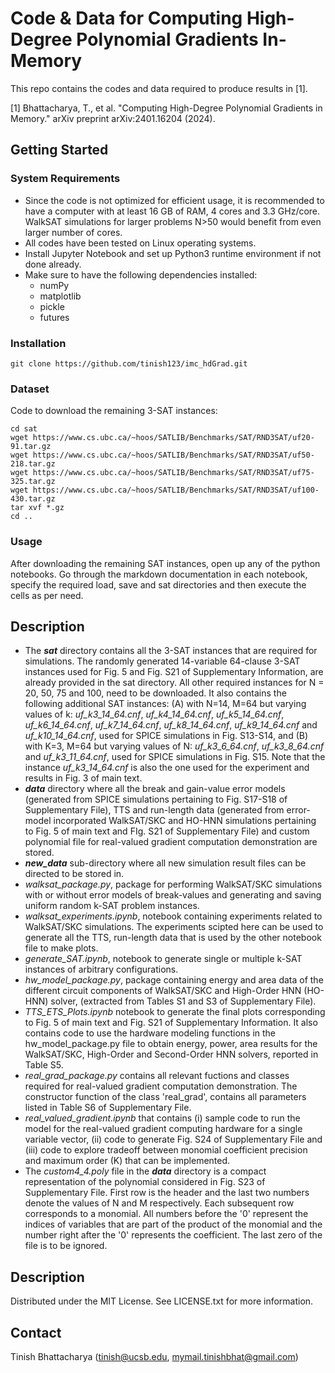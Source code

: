 # Code & Data for Computing High-Degree Polynomial Gradients In-Memory

This repo contains the codes and data required to produce results in [1].

[1] Bhattacharya, T., et al. "Computing High-Degree Polynomial Gradients in Memory." arXiv preprint arXiv:2401.16204 (2024).

## Getting Started

### System Requirements

- Since the code is not optimized for efficient usage, it is recommended to have a computer with at least 16 GB of RAM, 4 cores and 3.3 GHz/core. WalkSAT simulations for larger problems N>50 would benefit from even larger number of cores.
- All codes have been tested on Linux operating systems.
- Install Jupyter Notebook and set up Python3 runtime environment if not done already.
- Make sure to have the following dependencies installed:
    - numPy
    - matplotlib
    - pickle
    - futures  

### Installation

    git clone https://github.com/tinish123/imc_hdGrad.git

### Dataset

Code to download the remaining 3-SAT instances:

    cd sat
    wget https://www.cs.ubc.ca/~hoos/SATLIB/Benchmarks/SAT/RND3SAT/uf20-91.tar.gz
    wget https://www.cs.ubc.ca/~hoos/SATLIB/Benchmarks/SAT/RND3SAT/uf50-218.tar.gz
    wget https://www.cs.ubc.ca/~hoos/SATLIB/Benchmarks/SAT/RND3SAT/uf75-325.tar.gz
    wget https://www.cs.ubc.ca/~hoos/SATLIB/Benchmarks/SAT/RND3SAT/uf100-430.tar.gz
    tar xvf *.gz
    cd ..

### Usage

After downloading the remaining SAT instances, open up any of the python notebooks. Go through the markdown documentation in each notebook, specify the required load, save and sat directories and then execute the cells as per need.

## Description

- The ***sat*** directory contains all the 3-SAT instances that are required for simulations. The randomly generated 14-variable 64-clause 3-SAT instances used for Fig. 5 and Fig. S21 of Supplementary Information, are already provided in the sat directory. All other required instances for N = 20, 50, 75 and 100, need to be downloaded. It also contains the following additional SAT instances: (A) with N=14, M=64 but varying values of k: *uf_k3_14_64.cnf*, *uf_k4_14_64.cnf*, *uf_k5_14_64.cnf*, *uf_k6_14_64.cnf*, *uf_k7_14_64.cnf*, *uf_k8_14_64.cnf*, *uf_k9_14_64.cnf* and *uf_k10_14_64.cnf*, used for SPICE simulations in Fig. S13-S14, and (B) with K=3, M=64 but varying values of N: *uf_k3_6_64.cnf*, *uf_k3_8_64.cnf* and *uf_k3_11_64.cnf*, used for SPICE simulations in Fig. S15. Note that the instance *uf_k3_14_64.cnf* is also the one used for the experiment and results in Fig. 3 of main text.
- ***data*** directory where all the break and gain-value error models (generated from SPICE simulations pertaining to Fig. S17-S18 of Supplementary File), TTS and run-length data (generated from error-model incorporated WalkSAT/SKC and HO-HNN simulations pertaining to Fig. 5 of main text and FIg. S21 of Supplementary File) and custom polynomial file for real-valued gradient computation demonstration are stored.
- ***new_data*** sub-directory where all new simulation result files can be directed to be stored in.
- *walksat_package.py*, package for performing WalkSAT/SKC simulations with or without error models of break-values and generating and saving uniform random k-SAT problem instances.
- *walksat_experiments.ipynb*, notebook containing experiments related to WalkSAT/SKC simulations. The experiments scipted here can be used to generate all the TTS, run-length data that is used by the other notebook file to make plots.
- *generate_SAT.ipynb*, notebook to generate single or multiple k-SAT instances of arbitrary configurations.
- *hw_model_package.py*, package containing energy and area data of the different circuit components of WalkSAT/SKC and High-Order HNN (HO-HNN) solver, (extracted from Tables S1 and S3 of Supplementary File).
- *TTS_ETS_Plots.ipynb* notebook to generate the final plots corresponding to Fig. 5 of main text and Fig. S21 of Supplementary Information. It also contains code to use the hardware modeling functions in the hw_model_package.py file to obtain energy, power, area results for the WalkSAT/SKC, High-Order and Second-Order HNN solvers, reported in Table S5.
- *real_grad_package.py* contains all relevant fuctions and classes required for real-valued gradient computation demonstration. The constructor function of the class 'real_grad', contains all parameters listed in Table S6 of Supplementary File.
- *real_valued_gradient.ipynb* that contains (i) sample code to run the model for the real-valued gradient computing hardware for a single variable vector, (ii) code to generate Fig. S24 of Supplementary File and (iii) code to explore tradeoff between monomial coefficient precision and maximum order (K) that can be implemented.
- The *custom4_4.poly* file in the ***data*** directory is a compact representation of the polynomial considered in Fig. S23 of Supplementary File. First row is the header and the last two numbers denote the values of N and M respectively. Each subsequent row corresponds to a monomial. All numbers before the '0' represent the indices of variables that are part of the product of the monomial and the number right after the '0' represents the coefficient. The last zero of the file is to be ignored.

## Description

Distributed under the MIT License. See LICENSE.txt for more information.

## Contact

Tinish Bhattacharya (tinish@ucsb.edu, mymail.tinishbhat@gmail.com)
